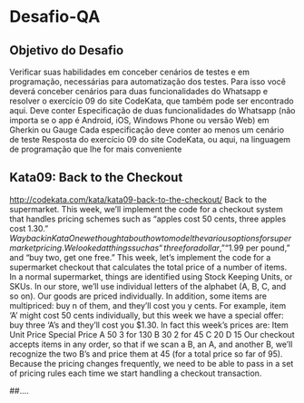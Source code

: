 # Desafio-QA

## Objetivo do Desafio

Verificar suas habilidades em conceber cenários de testes e em programação, necessárias para automatização dos testes.
Para isso você deverá conceber cenários para duas funcionalidades do Whatsapp e resolver o exercício 09 do site CodeKata, que também pode ser encontrado aqui.
Deve conter
Especificação de duas funcionalidades do Whatsapp (não importa se o app é Android, iOS, Windows Phone ou versão Web) em Gherkin ou Gauge
Cada especificação deve conter ao menos um cenário de teste
Resposta do exercício 09 do site CodeKata, ou aqui, na linguagem de programação que lhe for mais conveniente

## Kata09: Back to the Checkout
http://codekata.com/kata/kata09-back-to-the-checkout/
Back to the supermarket. This week, we’ll implement the code for a checkout system that handles pricing schemes such as “apples cost 50 cents, three apples cost $1.30.”
Way back in KataOne we thought about how to model the various options for supermarket pricing. We looked at things such as “three for a dollar,” “$1.99 per pound,” and “buy two, get one free.”
This week, let’s implement the code for a supermarket checkout that calculates the total price of a number of items. In a normal supermarket, things are identified using Stock Keeping Units, or SKUs. In our store, we’ll use individual letters of the alphabet (A, B, C, and so on). Our goods are priced individually. In addition, some items are multipriced: buy n of them, and they’ll cost you y cents. For example, item ‘A’ might cost 50 cents individually, but this week we have a special offer: buy three ‘A’s and they’ll cost you $1.30. In fact this week’s prices are:
Item	Unit Price	Special Price
A	50	3 for 130
B	30	2 for 45
C	20
D	15
Our checkout accepts items in any order, so that if we scan a B, an A, and another B, we’ll recognize the two B’s and price them at 45 (for a total price so far of 95). Because the pricing changes frequently, we need to be able to pass in a set of pricing rules each time we start handling a checkout transaction.

##....
